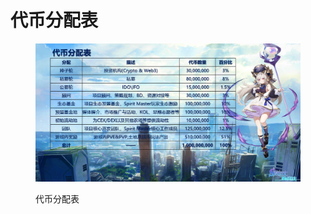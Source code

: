 # 代币分配表

<figure><img src="../.gitbook/assets/1661603076838.png" alt=""><figcaption><p>代币分配表</p></figcaption></figure>
